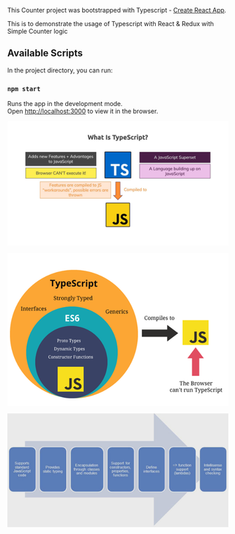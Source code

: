 This Counter project was bootstrapped with Typescript - [Create React App](https://github.com/facebook/create-react-app).

This is to demonstrate the usage of Typescript with React & Redux with Simple Counter logic

## Available Scripts

In the project directory, you can run:

### `npm start`

Runs the app in the development mode.<br />
Open [http://localhost:3000](http://localhost:3000) to view it in the browser.



![Alt text](docs/1.jpg?raw=true "Introduction")

![Alt text](docs/2.jpg?raw=true "Architecture")

![Alt text](docs/3.png?raw=true "Features")
